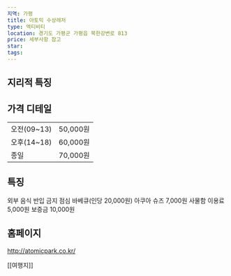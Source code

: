 ```yaml
---
지역: 가평
title: 아토믹 수상레저
type: 엑티비티
location: 경기도 가평군 가평읍 북한강변로 813
price: 세부사항 참고
star: 
tags:
---
```

## 지리적 특징


## 가격 디테일
|   |   |
|---|---|
|오전(09~13)|50,000원|
|오후(14~18)|60,000원|
|종일|70,000원|

## 특징 
외부 음식 반입 금지
점심 바베큐(인당 20,000원)
아쿠아 슈즈 7,000원
사물함 이용료5,000원 보증금 10,000원

## 홈페이지
http://atomicpark.co.kr/

[[여행지]]